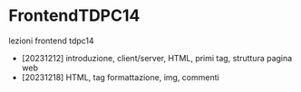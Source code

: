 # FrontendTDPC14
lezioni frontend tdpc14

- [20231212]  introduzione, client/server, HTML, primi tag, struttura pagina web
- [20231218]  HTML, tag formattazione, img, commenti

